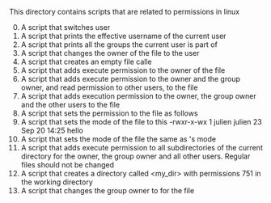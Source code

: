 This directory contains scripts that are related to permissions in linux

0. A script that switches user
1. A script that prints the effective username of the current user
2. A script that prints all the groups the current user is part of
3. A script that changes the owner of the file <hello> to the user <betty>
4. A script that creates an empty file calle <hello>
5. A script that adds execute permission to the owner of the file <hello>
6. A script that adds execute permission to the owner and the group owner, and read permission to other users, to the file <hello>
7. A script that adds execution permission to the owner, the group owner and the other users to the file <hello>
8. A script that sets the permission to the file <hello> as follows
9. A script that sets the mode of the file <hello> to this
   -rwxr-x-wx 1 julien julien 23 Sep 20 14:25 hello
10. A script that sets the mode of the file <hello> the same as <olleh>'s mode
11. A script that adds execute permission to all subdirectories of the current directory for the owner, the group owner and all other users. Regular files should not be changed
12. A script that creates a directory called <my_dir> with permissions 751 in the working directory
13. A script that changes the group owner to <school> for the file <hello>
